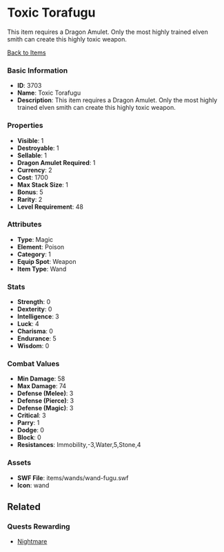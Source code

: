 # Toxic Torafugu

This item requires a Dragon Amulet. Only the most highly trained elven smith can create this highly toxic weapon.

[Back to Items](../items.md)

### Basic Information

- **ID**: 3703
- **Name**: Toxic Torafugu
- **Description**: This item requires a Dragon Amulet. Only the most highly trained elven smith can create this highly toxic weapon.

### Properties

- **Visible**: 1
- **Destroyable**: 1
- **Sellable**: 1
- **Dragon Amulet Required**: 1
- **Currency**: 2
- **Cost**: 1700
- **Max Stack Size**: 1
- **Bonus**: 5
- **Rarity**: 2
- **Level Requirement**: 48

### Attributes

- **Type**: Magic
- **Element**: Poison
- **Category**: 1
- **Equip Spot**: Weapon
- **Item Type**: Wand

### Stats

- **Strength**: 0
- **Dexterity**: 0
- **Intelligence**: 3
- **Luck**: 4
- **Charisma**: 0
- **Endurance**: 5
- **Wisdom**: 0

### Combat Values

- **Min Damage**: 58
- **Max Damage**: 74
- **Defense (Melee)**: 3
- **Defense (Pierce)**: 3
- **Defense (Magic)**: 3
- **Critical**: 3
- **Parry**: 1
- **Dodge**: 0
- **Block**: 0
- **Resistances**: Immobility,-3,Water,5,Stone,4

### Assets

- **SWF File**: items/wands/wand-fugu.swf
- **Icon**: wand

## Related

### Quests Rewarding

- [Nightmare](../quests/584-nightmare.md)

